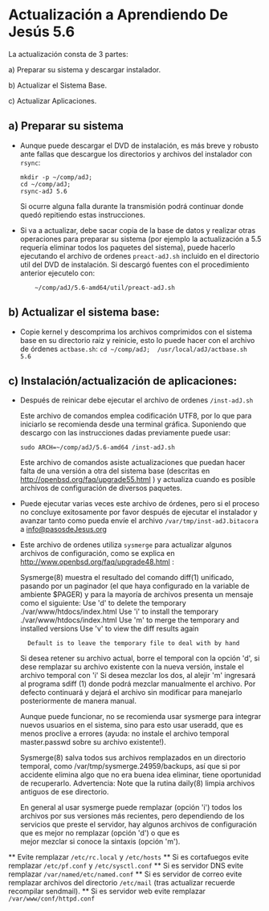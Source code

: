 Actualización a Aprendiendo De Jesús 5.6
========================================

La actualización consta de 3 partes:

a) Preparar su sistema y descargar instalador.

b) Actualizar el Sistema Base.

c) Actualizar Aplicaciones.


a) Preparar su sistema
----------------------

* Aunque puede descargar el DVD de instalación, es más breve y robusto ante 
  fallas que descargue los directorios y archivos del instalador con 
  ```rsync```:
	```	
	mkdir -p ~/comp/adJ;
	cd ~/comp/adJ;
	rsync-adJ 5.6
	```

  Si ocurre alguna falla durante la transmisión podrá continuar donde
  quedó repitiendo estas instrucciones.
* Si va a actualizar, debe sacar copia de la base de datos y realizar
  otras operaciones para preparar su sistema (por ejemplo la actualización
  a 5.5 requería eliminar todos los paquetes del sistema), 
  puede hacerlo ejecutando el archivo de ordenes ```preact-adJ.sh```
  incluido en el directorio util del DVD de instalación.
  Si descargó fuentes con el procedimiento anterior ejecutelo con:
	```
       	~/comp/adJ/5.6-amd64/util/preact-adJ.sh
	```

b) Actualizar el sistema base:
------------------------------
* Copie kernel y descomprima los archivos comprimidos con el sistema base en 
  su directorio raiz y reinicie, esto lo puede hacer con el 
  archivo de órdenes ```actbase.sh```:
		```
		cd ~/comp/adJ; 
		/usr/local/adJ/actbase.sh 5.6
		```

c) Instalación/actualización de aplicaciones:
---------------------------------------------
* Después de reinicar debe ejecutar  el archivo de ordenes 
	```/inst-adJ.sh```

  Este archivo de comandos emplea codificación UTF8, por lo que para 
  iniciarlo se recomienda desde una terminal gráfica.  Suponiendo que 
  descargo con las instrucciones dadas previamente puede usar:
	```
	sudo ARCH=~/comp/adJ/5.6-amd64 /inst-adJ.sh
	```
  Este archivo de comandos asiste actualizaciones que puedan hacer 
  falta de una versión a otra del sistema base (descritas en
  http://openbsd.org/faq/upgrade55.html ) y actualiza cuando es posible
  archivos de configuración de diversos paquetes.
* Puede ejecutar varias veces este archivo de órdenes, pero si el 
  proceso no concluye exitosamente por favor después de ejecutar
  el instalador y avanzar tanto como pueda envíe el archivo
  ```/var/tmp/inst-adJ.bitacora``` a info@pasosdeJesus.org
* Este archivo de ordenes utiliza ```sysmerge``` para actualizar algunos 
  archivos de configuración, como se explica en 
  http://www.openbsd.org/faq/upgrade48.html :

  	Sysmerge(8) muestra el resultado del comando diff(1) unificado, pasando
	por un paginador (el que haya configurado en la variable de ambiente 
	$PAGER) y para la mayoría de archivos presenta un mensaje como el 
	siguiente:
		Use 'd' to delete the temporary ./var/www/htdocs/index.html
		Use 'i' to install the temporary ./var/www/htdocs/index.html
		Use 'm' to merge the temporary and installed versions
		Use 'v' to view the diff results again
	
		Default is to leave the temporary file to deal with by hand
	Si desea retener su archivo actual, borre el temporal con la opción 
	'd', si dese remplazar su archivo existente con la nueva versión, 
	instale el archivo temporal con 'i' Si desea mezclar los dos, 
	al alejir 'm' ingresará al programa sdiff (1) donde podrá mezclar 
	manualmente el archivo.  Por defecto continuará y dejará el archivo 
	sin modificar para manejarlo posteriormente de manera manual.
	
	Aunque puede funcionar, no se recomienda usar sysmerge para integrar
	nuevos usuarios en el sistema, sino para esto usar useradd, que es 
	menos proclive a errores (ayuda: no instale el archivo temporal 
	master.passwd sobre su archivo existente!).
	
	Sysmerge(8) salva todos sus archivos remplazados en un directorio 
	temporal, como /var/tmp/sysmerge.24959/backups, así que si por 
	accidente elimina algo que no era buena idea eliminar, tiene 
	oportunidad de recuperarlo.  Advertencia: Note que la rutina daily(8)
	limpia archivos antiguos de ese directorio.
	
	En general al usar sysmerge puede remplazar (opción 'i') todos los 
	archivos por sus versiones más recientes, pero dependiendo de los 
	servicios que preste el servidor, hay algunos archivos de 
	configuración que es mejor no remplazar (opción 'd') o que es      
	mejor mezclar si conoce la sintaxis (opción 'm').

** Evite remplazar ```/etc/rc.local``` y ```/etc/hosts```
** Si es cortafuegos evite remplazar ```/etc/pf.conf``` y ```/etc/sysctl.conf```
** Si es servidor DNS evite remplazar ```/var/named/etc/named.conf```
** Si es servidor de correo evite remplazar archivos del directorio 
   ```/etc/mail``` (tras actualizar recuerde recompilar sendmail).
** Si es servidor web evite remplazar ```/var/www/conf/httpd.conf```
	

